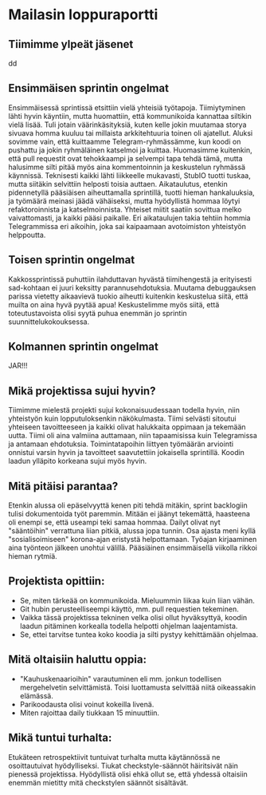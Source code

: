 # Mailasin loppuraportti

## Tiimimme ylpeät jäsenet
dd

## Ensimmäisen sprintin ongelmat

Ensimmäisessä sprintissä etsittiin vielä yhteisiä työtapoja. Tiimiytyminen lähti hyvin käyntiin, mutta huomattiin, että kommunikoida kannattaa siltikin vielä lisää. Tuli jotain väärinkäsityksiä, kuten kelle jokin muutamaa storya sivuava homma kuuluu tai millaista arkkitehtuuria toinen oli ajatellut. Aluksi sovimme vain, että kuittaamme Telegram-ryhmässämme, kun koodi on pushattu ja jokin ryhmäläinen katselmoi ja kuittaa. Huomasimme kuitenkin, että pull requestit ovat tehokkaampi ja selvempi tapa tehdä tämä, mutta halusimme silti pitää myös aina kommentoinnin ja keskustelun ryhmässä käynnissä. Teknisesti kaikki lähti liikkeelle mukavasti, StubIO tuotti tuskaa, mutta siitäkin selvittiin helposti toisia auttaen. Aikataulutus, etenkin pidennetyllä pääsiäisen aiheuttamalla sprintillä, tuotti hieman hankaluuksia, ja työmäärä meinasi jäädä vähäiseksi, mutta hyödyllistä hommaa löytyi refaktoroinnista ja katselmoinnista. Yhteiset miitit saatiin sovittua melko vaivattomasti, ja kaikki pääsi paikalle. Eri aikataulujen takia tehtiin hommia Telegrammissa eri aikoihin, joka sai kaipaamaan avotoimiston yhteistyön helppoutta.

## Toisen sprintin ongelmat

Kakkossprintissä puhuttiin ilahduttavan hyvästä tiimihengestä ja erityisesti sad-kohtaan ei juuri keksitty parannusehdotuksia. Muutama debuggauksen parissa vietetty aikaavievä tuokio aiheutti kuitenkin keskustelua siitä, että muilta on aina hyvä pyytää apua! Keskustelimme myös siitä, että toteutustavoista olisi syytä puhua enemmän jo sprintin suunnittelukokouksessa.

## Kolmannen sprintin ongelmat
JAR!!!

## Mikä projektissa sujui hyvin?
Tiimimme mielestä projekti sujui kokonaisuudessaan todella hyvin, niin yhteistyön kuin lopputuloksenkin näkökulmasta.
Tiimi selvästi sitoutui yhteiseen tavoitteeseen ja kaikki olivat halukkaita oppimaan ja tekemään uutta.
Tiimi oli aina valmiina auttamaan, niin tapaamisissa kuin Telegramissa ja antamaan ehdotuksia.
Toimintatapoihin liittyen työmäärän arviointi onnistui varsin hyvin ja tavoitteet saavutettiin jokaisella sprintillä.
Koodin laadun ylläpito korkeana sujui myös hyvin.

## Mitä pitäisi parantaa?
Etenkin alussa oli epäselvyyttä kenen piti tehdä mitäkin, sprint backlogiin tulisi dokumentoida työt paremmin.
Mitään ei jäänyt tekemättä, haasteena oli enempi se, että useampi teki samaa hommaa.
Dailyt olivat nyt "sääntöihin" verrattuna liian pitkiä, alussa jopa tunnin.
Osa ajasta meni kyllä "sosialisoimiseen" korona-ajan eristystä helpottamaan.
Työajan kirjaaminen aina työnteon jälkeen unohtui välillä.
Pääsiäinen ensimmäisellä viikolla rikkoi hieman rytmiä.

## Projektista opittiin:
* Se, miten tärkeää on kommunikoida. Mieluummin liikaa kuin liian vähän.
* Git hubin perusteelliseempi käyttö, mm. pull requestien tekeminen.
* Vaikka tässä projektissa tekninen velka olisi ollut hyväksyttyä,
koodin laadun pitäminen korkealla todella helpotti ohjelman laajentamista.
* Se, ettei tarvitse tuntea koko koodia ja silti pystyy kehittämään ohjelmaa.

## Mitä oltaisiin haluttu oppia:
* "Kauhuskenaarioihin" varautuminen eli mm. jonkun todellisen mergehelvetin selvittämistä.
Toisi luottamusta selvittää niitä oikeassakin elämässä.
* Parikoodausta olisi voinut kokeilla livenä.
* Miten rajoittaa daily tiukkaan 15 minuuttiin.

## Mikä tuntui turhalta:
Etukäteen retrospektiivit tuntuivat turhalta mutta käytännössä ne osoittautuivat hyödylliseksi.
Tiukat checkstyle-säännöt häiritsivät näin pienessä projektissa. Hyödyllistä olisi ehkä ollut se,
että yhdessä oltaisiin enemmän mietitty mitä checkstylen säännöt sisältävät.


